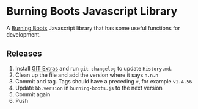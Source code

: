 Burning Boots Javascript Library
=====================

A [Burning Boots](http://www.burningboots.co.uk) Javascript library that has some useful functions for development.

Releases
--------
1. Install [GIT Extras](https://github.com/visionmedia/git-extras) and run `git changelog` to update `History.md`.
2. Clean up the file and add the version where it says `n.n.n`
3. Commit and tag.  Tags should have a preceding `v`, for example `v1.4.56`
4. Update `bb.version` in `burning-boots.js` to the next version
5. Commit again
6. Push
